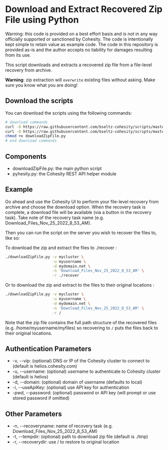 # Download and Extract Recovered Zip File using Python

Warning: this code is provided on a best effort basis and is not in any way officially supported or sanctioned by Cohesity. The code is intentionally kept simple to retain value as example code. The code in this repository is provided as-is and the author accepts no liability for damages resulting from its use.

This script downloads and extracts a recovered zip file from a file-level recovery from archive.

**Warning**: zip extraction will `overwrite` existing files without asking. Make sure you know what you are doing!

## Download the scripts

You can download the scripts using the following commands:

```bash
# download commands
curl -O https://raw.githubusercontent.com/bseltz-cohesity/scripts/master/python/downloadZipFile/downloadZipFile.py
curl -O https://raw.githubusercontent.com/bseltz-cohesity/scripts/master/python/pyhesity.py
chmod +x downloadZipFile.py
# end download commands
```

## Components

* downloadZipFile.py: the main python script
* pyhesity.py: the Cohesity REST API helper module

## Example

Go ahead and use the Cohesity UI to perform your file-level recovery from archive and choose the download option. When the recovery task is complete, a download file will be available (via a button in the recovery task). Take note of the recovery task name (e.g. Download_Files_Nov_25_2022_8_53_AM).

Then you can run the script on the server you wish to recover the files to, like so:

To download the zip and extract the files to ./recover :

```bash
./downloadZipFile.py -v mycluster \
                     -u myusername \
                     -d mydomain.net \
                     -n 'Download_Files_Nov_25_2022_8_53_AM' \
                     -r ./recover
```

Or to download the zip and extract to the files to their original locations :

```bash
./downloadZipFile.py -v mycluster \
                     -u myusername \
                     -d mydomain.net \
                     -n 'Download_Files_Nov_25_2022_8_53_AM' \
                     -r /
```

Note that the zip file contains the full path structure of the recovered files (e.g. /home/myusername/myfiles) so recovering to `/` puts the files back to their original locations.

## Authentication Parameters

* -v, --vip: (optional) DNS or IP of the Cohesity cluster to connect to (default is helios.cohesity.com)
* -u, --username: (optional) username to authenticate to Cohesity cluster (default is helios)
* -d, --domain: (optional) domain of username (defaults to local)
* -i, --useApiKey: (optional) use API key for authentication
* -pwd, --password: (optional) password or API key (will prompt or use stored password if omitted)

## Other Parameters

* -n, --recoveryname: name of recovery task (e.g. Download_Files_Nov_25_2022_8_53_AM)
* -t, --tempdir: (optional) path to download zip file (default is ./tmp)
* -r, --recoverydir: use / to restore to original location
